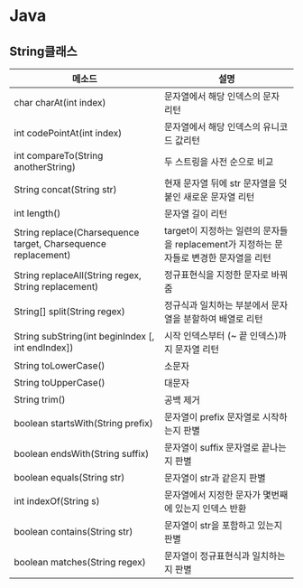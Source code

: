 # Java

## String클래스

| 메소드                                                       | 설명                                                         |
| ------------------------------------------------------------ | ------------------------------------------------------------ |
| char charAt(int index)                                       | 문자열에서 해당 인덱스의 문자 리턴                           |
| int codePointAt(int index)                                   | 문자열에서 해당 인덱스의 유니코드 값리턴                     |
| int compareTo(String anotherString)                          | 두 스트링을 사전 순으로 비교                                 |
| String concat(String str)                                    | 현재 문자열 뒤에 str 문자열을 덧붙인 새로운 문자열 리턴      |
| int length()                                                 | 문자열 길이 리턴                                             |
| String replace(Charsequence target, Charsequence replacement) | target이 지정하는 일련의 문자들을 replacement가 지정하는 문자들로 변경한 문자열을 리턴 |
| String replaceAll(String regex, String replacement)          | 정규표현식을 지정한 문자로 바꿔줌                            |
| String[] split(String regex)                                 | 정규식과 일치하는 부분에서 문자열을 분할하여 배열로 리턴     |
| String subString(int beginIndex [, int endIndex])            | 시작 인덱스부터 (~ 끝 인덱스)까지 문자열 리턴                |
| String toLowerCase()                                         | 소문자                                                       |
| String toUpperCase()                                         | 대문자                                                       |
| String trim()                                                | 공백 제거                                                    |
| boolean startsWith(String prefix)                            | 문자열이 prefix 문자열로 시작하는지 판별                     |
| boolean endsWith(String suffix)                              | 문자열이 suffix 문자열로 끝나는지 판별                       |
| boolean equals(String str)                                   | 문자열이 str과 같은지 판별                                   |
| int indexOf(String s)                                        | 문자열에서 지정한 문자가 몇번째에 있는지 인덱스 반환         |
| boolean contains(String str)                                 | 문자열이 str을 포함하고 있는지 판별                          |
| boolean matches(String regex)                                | 문자열이 정규표현식과 일치하는지 판별                        |

